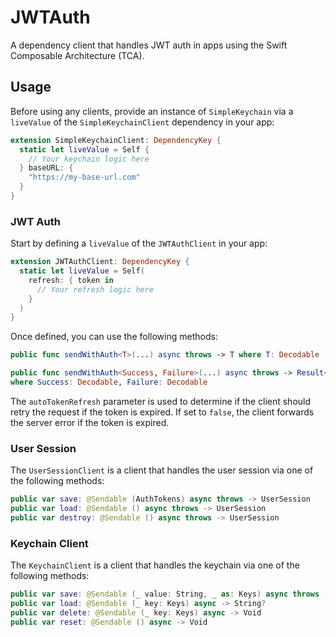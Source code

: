 # JWTAuth

A dependency client that handles JWT auth in apps using the Swift Composable Architecture (TCA).

## Usage

Before using any clients, provide an instance of `SimpleKeychain` via a `liveValue` of the `SimpleKeychainClient` dependency in your app:

```swift
extension SimpleKeychainClient: DependencyKey {
  static let liveValue = Self {
    // Your keychain logic here
  } baseURL: {
    "https://my-base-url.com"
  }
}
```

### JWT Auth

Start by defining a `liveValue` of the `JWTAuthClient` in your app:

```swift
extension JWTAuthClient: DependencyKey {
  static let liveValue = Self(
    refresh: { token in
      // Your refresh logic here
    }
  )
}
```

Once defined, you can use the following methods:

```swift
public func sendWithAuth<T>(...) async throws -> T where T: Decodable

public func sendWithAuth<Success, Failure>(...) async throws -> Result<Success, Failure>
where Success: Decodable, Failure: Decodable
```

The `autoTokenRefresh` parameter is used to determine if the client should retry the request if the token is expired.
If set to `false`, the client forwards the server error if the token is expired.

### User Session

The `UserSessionClient` is a client that handles the user session via one of the following methods:

```swift
public var save: @Sendable (AuthTokens) async throws -> UserSession
public var load: @Sendable () async throws -> UserSession
public var destroy: @Sendable () async throws -> UserSession
```

### Keychain Client

The `KeychainClient` is a client that handles the keychain via one of the following methods:

```swift
public var save: @Sendable (_ value: String, _ as: Keys) async throws -> Void
public var load: @Sendable (_ key: Keys) async -> String?
public var delete: @Sendable (_ key: Keys) async -> Void
public var reset: @Sendable () async -> Void
```
